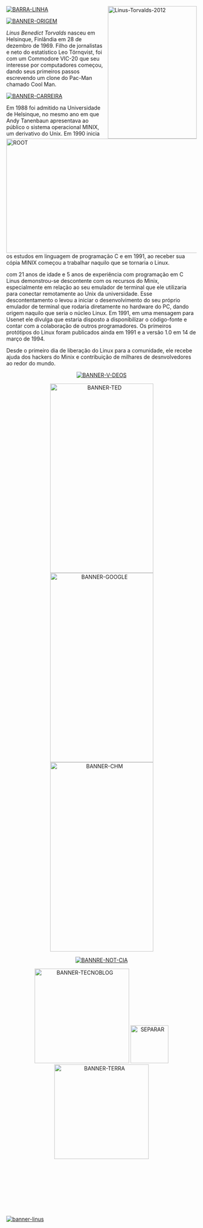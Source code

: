 <a href='https://postimg.cc/Xr9mHsDM'><img src='https://i.postimg.cc/wjrzBPXB/Linus-Torvalds-2012.webp' height="350px" width="235,16px" align="right" alt='Linus-Torvalds-2012'/> 

<a href='https://postimages.org/'><img src='https://i.postimg.cc/vBzrdCjP/ROOT.png' height="302px" width="700px" align="left" alt='ROOT'/></a>
  
<a href='https://postimg.cc/N9pJHVCt'><img src='https://i.postimg.cc/x8SWWVKX/BARRA-LINHA.png' border='0' alt='BARRA-LINHA'/></a>



<a href='https://postimg.cc/DS82JP8t'><img src='https://i.postimg.cc/fRvkPHZT/BANNER-ORIGEM.png' border='0' alt='BANNER-ORIGEM'/></a>


<i>Linus Benedict Torvalds</i> nasceu em Helsinque, Finlândia em
28 de dezembro de 1969. Filho de jornalistas e neto do estatístico
Leo Törnqvist, foi com um Commodore VIC-20 que seu interesse por
computadores começou, dando seus primeiros passos escrevendo um 
clone do Pac-Man chamado Cool Man.


<a href='https://postimg.cc/N2QxpxV4'><img src='https://i.postimg.cc/SRMtQTfw/BANNER-CARREIRA.png' border='0' alt='BANNER-CARREIRA'/></a>


Em 1988 foi admitido na Universidade de Helsinque, no mesmo ano
em que Andy Tanenbaun apresentava ao público o sistema 
operacional MINIX, um derivativo do Unix. Em 1990 inicia os estudos
em linguagem de programação C e em 1991, ao receber sua cópia MINIX
começou a trabalhar naquilo que se tornaria o Linux.

com 21 anos de idade e 5 anos de experiência com programação em C
Linus demonstrou-se descontente com os recursos do Minix, especialmente
em relação ao seu emulador de terminal que ele utilizaria para conectar
remotamente ao Unix da universidade. Esse descontentamento o levou
a iniciar o desenvolvimento do seu próprio emulador de terminal 
que rodaria diretamente no hardware do PC, dando origem naquilo
que seria o núcleo Linux. Em 1991, em uma mensagem para Usenet
ele divulga que estaria disposto a disponibilizar o código-fonte
e contar com a colaboração de outros programadores. Os primeiros
protótipos do Linux foram publicados ainda em 1991 e a versão
1.0 em 14 de março de 1994.

Desde o primeiro dia de liberação do Linux para a comunidade, ele recebe ajuda dos 
hackers do Minix e contribuição de milhares de desnvolvedores ao
redor do mundo.


<p align='center'>
<a href='https://postimg.cc/cvYNnRqH'><img src='https://i.postimg.cc/YCD2TRb1/BANNER-V-DEOS.png' alt='BANNER-V-DEOS'/></a>

<p align='center'>
<a href='https://youtu.be/o8NPllzkFhE'><img src='https://i.postimg.cc/TwyktVd3/BANNER-TED.png' height="500px" width="273,84px" alt='BANNER-TED'/></a><a href='https://youtu.be/4XpnKHJAok8'><img src='https://i.postimg.cc/fLKBH5dm/BANNER-GOOGLE.png' height="500px" width="273,84px" alt='BANNER-GOOGLE'/></a><a href='https://youtu.be/WVTWCPoUt8w'><img src='https://i.postimg.cc/631Xvpyk/BANNER-CHM.png' height="500px" width="273,84px" alt='BANNER-CHM'/></a>

<p align='center'>
<a href='https://postimg.cc/SXd8mzxT'><img src='https://i.postimg.cc/LXKVBtKp/BANNRE-NOT-CIA.png' alt='BANNRE-NOT-CIA'/></a>

<p align='center'>  
<a href='https://tecnoblog.net/noticias/2022/06/28/o-linux-e-feito-em-c-mas-linus-torvalds-ja-fala-em-usar-a-linguagem-rust/' target='_blank'><img src='https://i.postimg.cc/FKZKDvwH/BANNER-TECNOBLOG.png' height="250px" width="250px" alt='BANNER-TECNOBLOG'/></a> 
<a href='https://postimg.cc/yDFpXnLD'><img src='https://i.postimg.cc/fRF4srXf/SEPARAR.png' height="100px" width="100px" alt='SEPARAR'/></a>
<a href='https://www.terra.com.br/byte/linux-519-linus-torvalds-usa-macbook-air-m2-para-lancar-a-nova-versao,ae9e79facfb1dbaf10dc455fdd086e4fd6zrpgex.html'><img src='https://i.postimg.cc/FR6NBHpN/BANNER-TERRA.png' height="250px" width="250px" alt='BANNER-TERRA'/></a>

<br><br><br><br><br><br><br><br><a href='https://postimg.cc/rDg7WQnq'><img src='https://i.postimg.cc/rpLTBH5R/banner-linus.png' alt='banner-linus'/></a>
